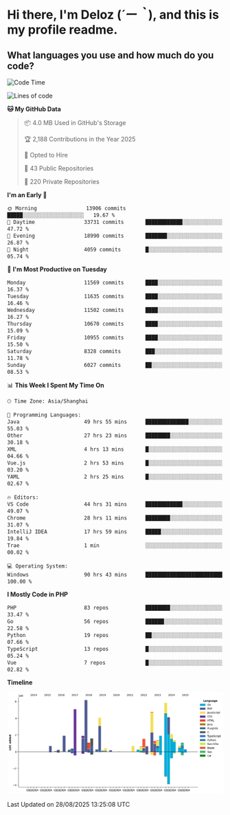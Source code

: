 # **Hi there, I'm Deloz (*´ー｀*), and this is my profile readme.**

## **What languages you use and how much do you code?**

<!--START_SECTION:waka-->
![Code Time](http://img.shields.io/badge/Code%20Time-7%2C307%20hrs%2017%20mins-blue)

![Lines of code](https://img.shields.io/badge/From%20Hello%20World%20I%27ve%20Written-52.9%20million%20lines%20of%20code-blue)

**🐱 My GitHub Data** 

> 📦 4.0 MB Used in GitHub's Storage 
 > 
> 🏆 2,188 Contributions in the Year 2025
 > 
> 💼 Opted to Hire
 > 
> 📜 43 Public Repositories 
 > 
> 🔑 220 Private Repositories 
 > 
**I'm an Early 🐤** 

```text
🌞 Morning                13906 commits       █████░░░░░░░░░░░░░░░░░░░░   19.67 % 
🌆 Daytime                33731 commits       ████████████░░░░░░░░░░░░░   47.72 % 
🌃 Evening                18990 commits       ███████░░░░░░░░░░░░░░░░░░   26.87 % 
🌙 Night                  4059 commits        █░░░░░░░░░░░░░░░░░░░░░░░░   05.74 % 
```
📅 **I'm Most Productive on Tuesday** 

```text
Monday                   11569 commits       ████░░░░░░░░░░░░░░░░░░░░░   16.37 % 
Tuesday                  11635 commits       ████░░░░░░░░░░░░░░░░░░░░░   16.46 % 
Wednesday                11502 commits       ████░░░░░░░░░░░░░░░░░░░░░   16.27 % 
Thursday                 10670 commits       ████░░░░░░░░░░░░░░░░░░░░░   15.09 % 
Friday                   10955 commits       ████░░░░░░░░░░░░░░░░░░░░░   15.50 % 
Saturday                 8328 commits        ███░░░░░░░░░░░░░░░░░░░░░░   11.78 % 
Sunday                   6027 commits        ██░░░░░░░░░░░░░░░░░░░░░░░   08.53 % 
```


📊 **This Week I Spent My Time On** 

```text
🕑︎ Time Zone: Asia/Shanghai

💬 Programming Languages: 
Java                     49 hrs 55 mins      ██████████████░░░░░░░░░░░   55.03 % 
Other                    27 hrs 23 mins      ████████░░░░░░░░░░░░░░░░░   30.18 % 
XML                      4 hrs 13 mins       █░░░░░░░░░░░░░░░░░░░░░░░░   04.66 % 
Vue.js                   2 hrs 53 mins       █░░░░░░░░░░░░░░░░░░░░░░░░   03.20 % 
YAML                     2 hrs 25 mins       █░░░░░░░░░░░░░░░░░░░░░░░░   02.67 % 

🔥 Editors: 
VS Code                  44 hrs 31 mins      ████████████░░░░░░░░░░░░░   49.07 % 
Chrome                   28 hrs 11 mins      ████████░░░░░░░░░░░░░░░░░   31.07 % 
IntelliJ IDEA            17 hrs 59 mins      █████░░░░░░░░░░░░░░░░░░░░   19.84 % 
Trae                     1 min               ░░░░░░░░░░░░░░░░░░░░░░░░░   00.02 % 

💻 Operating System: 
Windows                  90 hrs 43 mins      █████████████████████████   100.00 % 
```

**I Mostly Code in PHP** 

```text
PHP                      83 repos            ████████░░░░░░░░░░░░░░░░░   33.47 % 
Go                       56 repos            ██████░░░░░░░░░░░░░░░░░░░   22.58 % 
Python                   19 repos            ██░░░░░░░░░░░░░░░░░░░░░░░   07.66 % 
TypeScript               13 repos            █░░░░░░░░░░░░░░░░░░░░░░░░   05.24 % 
Vue                      7 repos             █░░░░░░░░░░░░░░░░░░░░░░░░   02.82 % 
```



**Timeline**

![Lines of Code chart](https://raw.githubusercontent.com/deloz/deloz/main/assets/bar_graph.png)


 Last Updated on 28/08/2025 13:25:08 UTC
<!--END_SECTION:waka-->
